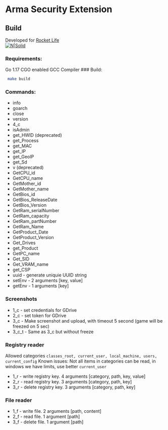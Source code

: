 
# Arma Security Extension
## Build

Developed for [Rocket Life](http://rocket-rp.fun/)  
[![N|Solid](https://rocket-rp.fun/Libs/Img/logo.png)](http://rocket-rp.fun/)

### Requirements:
Go 1.17 CGO enabled GCC Compiler  ### Build:
```bash   
 make build  
```  

### Commands:


- info
- goarch
- close
- version
- 4_c
- isAdmin
- get_HWID (deprecated)
- get_Process
- get_MAC
- get_IP
- get_GeoIP
- get_Sd
- v (deprecated)
- GetCPU_id
- GetCPU_name
- GetMother_id
- GetMother_name
- GetBios_id
- GetBios_ReleaseDate
- GetBios_Version
- GetRam_serialNumber
- GetRam_capacity
- GetRam_partNumber
- GetRam_Name
- GetProduct_Date
- GetProduct_Version
- Get_Drives
- get_Product
- GetPC_name
- Get_SID
- Get_VRAM_name
- get_CSP
- uuid  - generate uniquie UUID string
- setEnv - 2 arguments [key, value]
- getEnv - 1 arguments [key]

### Screenshots
- 1_c  - set credentials for GDrive
- 2_c  - set token for GDrive
- 3_c  - Make screenshot and upload, with timeout 5 second (game will be freezed on 5 sec)
- 3_c_t - Same as 3_c but without freeze

### Registry reader

Allowed categories `classes_root, current_user, local_machine, users, current_config`
Known issues: Not all items in categories can be read, in windows we have limits, use better `current_user`

- 1_r - write registry key. 4 arguments [category, path, key, value]
- 2_r - read registry key. 3 arguments [category, path, key]
- 3_r - delete registry key.  3 arguments [category, path, key]

### File reader

- 1_f - write file. 2 arguments [path, content]
- 2_f - read file. 1 argument [path]
- 3_f - delete file. 1 argument [path]